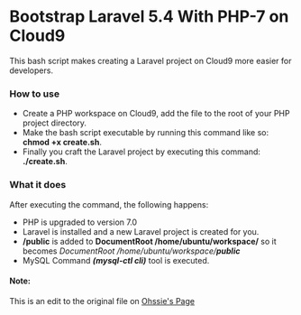 # Bootstrap Laravel 5.4 With PHP-7 on Cloud9
This bash script makes creating a Laravel project on Cloud9 more easier for developers.

### How to use
- Create a PHP workspace on Cloud9, add the file to the root of your PHP project directory.
- Make the bash script executable by running this command like so: **chmod +x create.sh**.
- Finally you craft the Laravel project by executing this command: **./create.sh**.

### What it does
After executing the command, the following happens:

- PHP is upgraded to version 7.0
- Laravel is installed and a new Laravel project is created for you.
- **/public** is added to **DocumentRoot /home/ubuntu/workspace/** so it becomes *DocumentRoot /home/ubuntu/workspace/**public***
- MySQL Command *__(mysql-ctl cli)__* tool is executed.

#### Note:
This is an edit to the original file on [Ohssie's Page](https://github.com/Ohssie/Crafting-a-Laravel-project-on-C9)
